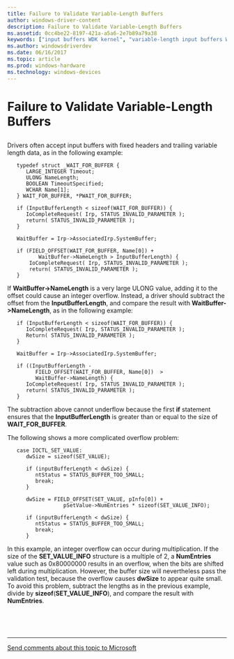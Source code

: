 ```yaml
---
title: Failure to Validate Variable-Length Buffers
author: windows-driver-content
description: Failure to Validate Variable-Length Buffers
ms.assetid: 0cc4be22-8197-421a-a5a6-2e7b89a79a38
keywords: ["input buffers WDK kernel", "variable-length input buffers WDK kernel"]
ms.author: windowsdriverdev
ms.date: 06/16/2017
ms.topic: article
ms.prod: windows-hardware
ms.technology: windows-devices
---
```


# Failure to Validate Variable-Length Buffers


## <a href="" id="ddk-failure-to-validate-variable-length-buffers-kg"></a>


Drivers often accept input buffers with fixed headers and trailing variable length data, as in the following example:

```
   typedef struct _WAIT_FOR_BUFFER {
      LARGE_INTEGER Timeout;
      ULONG NameLength;
      BOOLEAN TimeoutSpecified;
      WCHAR Name[1];
   } WAIT_FOR_BUFFER, *PWAIT_FOR_BUFFER;

   if (InputBufferLength < sizeof(WAIT_FOR_BUFFER)) {
      IoCompleteRequest( Irp, STATUS_INVALID_PARAMETER );
      return( STATUS_INVALID_PARAMETER );
   }

   WaitBuffer = Irp->AssociatedIrp.SystemBuffer;

   if (FIELD_OFFSET(WAIT_FOR_BUFFER, Name[0]) +
          WaitBuffer->NameLength > InputBufferLength) {
       IoCompleteRequest( Irp, STATUS_INVALID_PARAMETER );
       return( STATUS_INVALID_PARAMETER );
   }
```

If **WaitBuffer-&gt;NameLength** is a very large ULONG value, adding it to the offset could cause an integer overflow. Instead, a driver should subtract the offset from the **InputBufferLength**, and compare the result with **WaitBuffer-&gt;NameLength**, as in the following example:

```
   if (InputBufferLength < sizeof(WAIT_FOR_BUFFER)) {
      IoCompleteRequest( Irp, STATUS_INVALID_PARAMETER );
      Return( STATUS_INVALID_PARAMETER );
   }

   WaitBuffer = Irp->AssociatedIrp.SystemBuffer;

   if ((InputBufferLength -
         FIELD_OFFSET(WAIT_FOR_BUFFER, Name[0])  >
         WaitBuffer->NameLength) {
      IoCompleteRequest( Irp, STATUS_INVALID_PARAMETER );
      return( STATUS_INVALID_PARAMETER );
   }
```

The subtraction above cannot underflow because the first **if** statement ensures that the **InputBufferLength** is greater than or equal to the size of **WAIT\_FOR\_BUFFER**.

The following shows a more complicated overflow problem:

```
   case IOCTL_SET_VALUE:
      dwSize = sizeof(SET_VALUE);

      if (inputBufferLength < dwSize) {
         ntStatus = STATUS_BUFFER_TOO_SMALL;
         break;
      }

      dwSize = FIELD_OFFSET(SET_VALUE, pInfo[0]) +
                  pSetValue->NumEntries * sizeof(SET_VALUE_INFO);

      if (inputBufferLength < dwSize) {
         ntStatus = STATUS_BUFFER_TOO_SMALL;
         break;
      }
```

In this example, an integer overflow can occur during multiplication. If the size of the **SET\_VALUE\_INFO** structure is a multiple of 2, a **NumEntries** value such as 0x80000000 results in an overflow, when the bits are shifted left during multiplication. However, the buffer size will nevertheless pass the validation test, because the overflow causes **dwSize** to appear quite small. To avoid this problem, subtract the lengths as in the previous example, divide by **sizeof**(**SET\_VALUE\_INFO**), and compare the result with **NumEntries**.

 

 


--------------------
[Send comments about this topic to Microsoft](mailto:wsddocfb@microsoft.com?subject=Documentation%20feedback%20%5Bkernel\kernel%5D:%20Failure%20to%20Validate%20Variable-Length%20Buffers%20%20RELEASE:%20%286/14/2017%29&body=%0A%0APRIVACY%20STATEMENT%0A%0AWe%20use%20your%20feedback%20to%20improve%20the%20documentation.%20We%20don't%20use%20your%20email%20address%20for%20any%20other%20purpose,%20and%20we'll%20remove%20your%20email%20address%20from%20our%20system%20after%20the%20issue%20that%20you're%20reporting%20is%20fixed.%20While%20we're%20working%20to%20fix%20this%20issue,%20we%20might%20send%20you%20an%20email%20message%20to%20ask%20for%20more%20info.%20Later,%20we%20might%20also%20send%20you%20an%20email%20message%20to%20let%20you%20know%20that%20we've%20addressed%20your%20feedback.%0A%0AFor%20more%20info%20about%20Microsoft's%20privacy%20policy,%20see%20http://privacy.microsoft.com/default.aspx. "Send comments about this topic to Microsoft")


